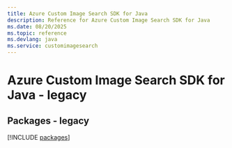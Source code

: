 ```yaml
---
title: Azure Custom Image Search SDK for Java
description: Reference for Azure Custom Image Search SDK for Java
ms.date: 08/20/2025
ms.topic: reference
ms.devlang: java
ms.service: customimagesearch
---
```

# Azure Custom Image Search SDK for Java - legacy
## Packages - legacy
[!INCLUDE [packages](custom-image-search-index.md)]